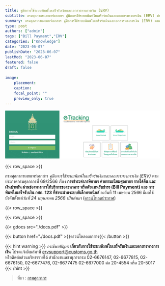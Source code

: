 ```yaml
---
title: คู่มือการใช้ระบบพิมพ์ใบเสร็จรับเงินและเอกสารทางการเงิน (ERV)
subtitle: กรมศุลกากรเผยแพร่เอกสาร คู่มือการใช้ระบบพิมพ์ใบเสร็จรับเงินและเอกสารทางการเงิน (ERV) สำหรับการชำระค่าภาษีอากร ค่าธรรมเนียมศุลกากร รายได้อื่น และเงินประกัน ผ่านช่องทางการให้บริการของธนาคาร หรือตัวแทนรับชำระ (Bill Payment) และ การพิมพ์ใบเสร็จรับเงิน กศก. 123 ที่ชำระผ่านระบบอิเล็กทรอนิกส์
summary: กรมศุลกากรเผยแพร่เอกสาร คู่มือการใช้ระบบพิมพ์ใบเสร็จรับเงินและเอกสารทางการเงิน (ERV) ตามประกาศกรมศุลกากรที่ 69/2566 เรื่อง การชำระค่าภาษีอากร ค่าธรรมเนียมศุลกากร รายได้อื่น และเงินประกัน ผ่านช่องทางการให้บริการของธนาคาร หรือตัวแทนรับชำระ (Bill Payment) และ การพิมพ์ใบเสร็จรับเงิน กศก. 123 ที่ชำระผ่านระบบอิเล็กทรอนิกส์
type: post
authors: ["admin"]
tags: ["Bill Payment","ERV"]
categories: ["Knowledge"]
date: "2023-06-07"
publishDate: "2023-06-07"
lastMod: "2023-06-07"
featured: false
draft: false

image:
    placement:
    caption: 
    focal_point: ""
    preview_only: true
---
```


![](featured.png)


{{< row_space >}}

กรมศุลกากรเผยแพร่เอกสาร *คู่มือการใช้ระบบพิมพ์ใบเสร็จรับเงินและเอกสารทางการเงิน (ERV)* ตามประกาศกรมศุลกากรที่ 69/2566 เรื่อง **การชำระค่าภาษีอากร ค่าธรรมเนียมศุลกากร รายได้อื่น และเงินประกัน ผ่านช่องทางการให้บริการของธนาคาร หรือตัวแทนรับชำระ (Bill Payment) และ การพิมพ์ใบเสร็จรับเงิน กศก. 123 ที่ชำระผ่านระบบอิเล็กทรอนิกส์** ลงวันที่ 11 เมษายน 2566 มีผลใช้บังคับตั้งแต่*วันที่ 24 พฤษภาคม 2566 เป็นต้นมา* ([ดาวน์โหลดประกาศ](https://ecs-support.github.io/KM/customs/post/law/customs/2566/69/))

{{< row_space >}}


{{< row_space >}}

{{< gdocs src="./docs.pdf" >}}


{{< button href="./docs.pdf" >}}ดาวน์โหลดเอกสาร{{< /button >}}

{{< hint warning >}}
*กรณีพบปัญหา* **เกี่ยวกับการใช้ระบบพิมพ์ใบเสร็จรับเงินและเอกสารทางการเงิน** โปรดแจ้งอีเมล์มาที่ ervsupport@customs.go.th   
หรือติดต่อส่วนบริหารรายได้ สำนักงานเลขานุการกรม 02-6676147, 02-6677815, 02-6676150, 02-6677476, 02-6677475  02-6677000 ต่อ 20-4554 หรือ 20-5017
{{< /hint >}}

> ที่มา : [กรมศุลกากร](https://www.customs.go.th/data_files/ca2f382eb0d06c433acc266b0b6ef143.pdf)

